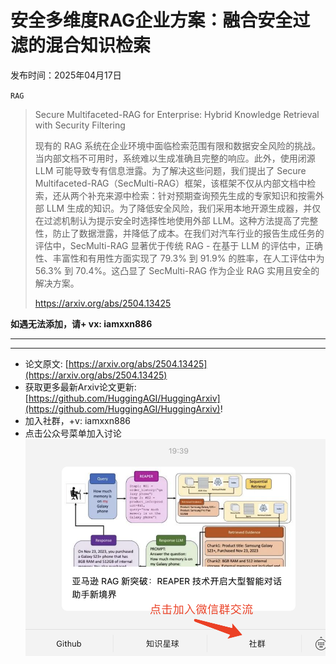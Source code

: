 # 安全多维度RAG企业方案：融合安全过滤的混合知识检索
发布时间：2025年04月17日

`RAG`
> Secure Multifaceted-RAG for Enterprise: Hybrid Knowledge Retrieval with Security Filtering
>
> 现有的 RAG 系统在企业环境中面临检索范围有限和数据安全风险的挑战。当内部文档不可用时，系统难以生成准确且完整的响应。此外，使用闭源 LLM 可能导致专有信息泄露。为了解决这些问题，我们提出了 Secure Multifaceted-RAG（SecMulti-RAG）框架，该框架不仅从内部文档中检索，还从两个补充来源中检索：针对预期查询预先生成的专家知识和按需外部 LLM 生成的知识。为了降低安全风险，我们采用本地开源生成器，并仅在过滤机制认为提示安全时选择性地使用外部 LLM。这种方法提高了完整性，防止了数据泄露，并降低了成本。在我们对汽车行业的报告生成任务的评估中，SecMulti-RAG 显著优于传统 RAG - 在基于 LLM 的评估中，正确性、丰富性和有用性方面实现了 79.3% 到 91.9% 的胜率，在人工评估中为 56.3% 到 70.4%。这凸显了 SecMulti-RAG 作为企业 RAG 实用且安全的解决方案。
>
> https://arxiv.org/abs/2504.13425

**如遇无法添加，请+ vx: iamxxn886**
<hr />


<hr />

- 论文原文: [https://arxiv.org/abs/2504.13425](https://arxiv.org/abs/2504.13425)
- 获取更多最新Arxiv论文更新: [https://github.com/HuggingAGI/HuggingArxiv](https://github.com/HuggingAGI/HuggingArxiv)!
- 加入社群，+v: iamxxn886
- 点击公众号菜单加入讨论
![](https://raw.githubusercontent.com/HuggingAGI/wx_assets/main/2024/07/31/1722434818326-94339e92-22f1-4472-9d27-fed232f70b5d.jpeg)